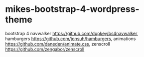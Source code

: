 # mikes-bootstrap-4-wordpress-theme
 bootstrap 4 navwalker https://github.com/dupkey/bs4navwalker,
 hamburgers https://github.com/jonsuh/hamburgers,
 animations https://github.com/daneden/animate.css,
 zenscroll https://github.com/zengabor/zenscroll